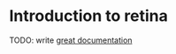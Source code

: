 # Introduction to retina

TODO: write [great documentation](http://jacobian.org/writing/great-documentation/what-to-write/)
